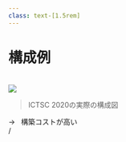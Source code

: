 ```yaml
---
class: text-[1.5rem]
---
```


# 構成例

<br />

<div class="grid grid-cols-[3fr,2fr] gap-10 h-4/5">
  <div class="flex flex-col h-full">
    <img src="/ictsc_2020.png" class="w-full"/>
    <div class="mt-auto">

> ICTSC 2020の実際の構成図
</div>
  </div>
  <div class="flex flex h-full items-center text-3xl" v-click>
    →&nbsp;&nbsp; <span class="text-red-500">構築コストが高い</span>
  </div>
</div>

<div
  class="absolute bottom-[1rem] right-[1rem] text-[1rem] z-20"
>
  <SlideCurrentNo /> / <SlidesTotal />
</div>

<!--
このような構成図が公開されていました。

これは2020年の実際の構成図です。

なかなか構築コストが高そうとわかります。

この構成や
-->